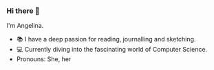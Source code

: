 ### Hi there 👋

I'm Angelina.
- 📚 I have a deep passion for reading, journalling and sketching.
- 💻 Currently diving into the fascinating world of Computer Science.
- Pronouns: She, her
<!-- 
**angelinahtun/angelinahtun** is a ✨ _special_ ✨ repository because its `README.md` (this file) appears on your GitHub profile.

Here are some ideas to get you started:

- 🔭 I’m currently working on ...
- 🌱 I’m currently learning ...
- 👯 I’m looking to collaborate on ...
- 🤔 I’m looking for help with ...
- 💬 Ask me about ...
- 📫 How to reach me: ...
- 😄 Pronouns: ...
- ⚡ Fun fact: ...
-->
